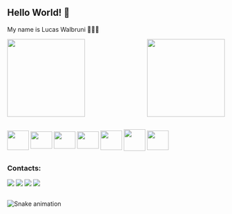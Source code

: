 ## Hello World! 👋
 My name is Lucas Walbruni 🧑🏻‍💻 

<div>
  <img height="180cm" src="https://github-readme-stats.vercel.app/api?username=Walbruni&show_icons=true&theme=nord&include_all_commits=true&count_private=true" /> 
  <img align="right" height="180cm" src="https://github-readme-stats.vercel.app/api/top-langs/?username=Walbruni&layout=compact&langs_count=16&theme=nord" />
</div>

##

<div>
<img align="center" height="45" width="50" src="https://cdn.jsdelivr.net/gh/devicons/devicon/icons/git/git-original.svg" />
<img align="center" height="40" width="50" src="https://cdn.jsdelivr.net/gh/devicons/devicon/icons/vscode/vscode-original.svg" />
<img align="center" height="40" width="50" src="https://cdn.jsdelivr.net/gh/devicons/devicon/icons/javascript/javascript-plain.svg" />
<img align="center" height="40" width="50" src="https://cdn.jsdelivr.net/gh/devicons/devicon/icons/typescript/typescript-plain.svg" />
<img align="center" height="45" width="50" src="https://cdn.jsdelivr.net/gh/devicons/devicon/icons/react/react-original-wordmark.svg" />
<img align="center" height="50" width="50" src="https://cdn.jsdelivr.net/gh/devicons/devicon/icons/bootstrap/bootstrap-plain.svg" />
<img align="center" height="45" width="50" src="https://cdn.jsdelivr.net/gh/devicons/devicon/icons/python/python-original.svg" />
</div>

##

### Contacts:
<div>
<a href="https://www.instagram.com/lucaswalbruni/" target="_blank"><img src="https://img.shields.io/badge/-Instagram-%23E4405F?style=for-the-badge&logo=instagram&logoColor=white" target="_blank"></a>
<a href = "mailto:lucaswalbruni@gmail.com"><img src="https://img.shields.io/badge/Gmail-D14836?style=for-the-badge&logo=gmail&logoColor=white" target="_blank"></a>
<a href="https://www.linkedin.com/in/lucas-walbruni-765216182/" target="_blank"><img src="https://img.shields.io/badge/-LinkedIn-%230077B5?style=for-the-badge&logo=linkedin&logoColor=white" target="_blank"></a>  
<a href="https://discord.com/channels/LUCAS#9477" target="_blank"><img src="https://img.shields.io/badge/Discord-7289DA?style=for-the-badge&logo=discord&logoColor=white" target="_blank"></a>
</div>

##
![Snake animation](https://github.com/Walbruni/Walbruni/blob/output/github-contribution-grid-snake.svg)

